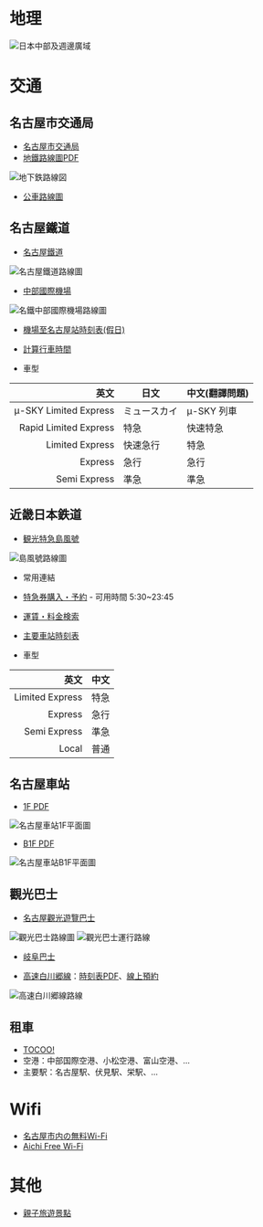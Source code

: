 # 地理

![日本中部及週邊廣域](https://www.aichi-now.jp/img/travel_kit/sightseeing_in_further_afield/index/map_tw.png)

# 交通

## 名古屋市交通局

* [名古屋市交通局](http://www.kotsu.city.nagoya.jp/cn/pc/OTHER/TRP0001450.htm)
* [地鐵路線圖PDF](http://www.kotsu.city.nagoya.jp/cn/pc/SUBWAY/TRP0001398/TRF0008403.pdf)

![地下鉄路線図](http://www.kotsu.city.nagoya.jp/jp/pc/imap/NagoyaSubwayRosen.png)

* [公車路線圖](http://www.kotsu.city.nagoya.jp/jp/pc/bus/routemap.html)

## 名古屋鐵道

* [名古屋鐵道](http://www.meitetsu.co.jp/cht/route/index.html)

![名古屋鐵道路線圖](http://www.meitetsu.co.jp/cht/route/img/route-map_img01_view.png)

* [中部國際機場](http://www.meitetsu.co.jp/cht/airport-access/index.html)

![名鐵中部國際機場路線圖](http://www.meitetsu.co.jp/cht/airport-access/img/index_img01.png)

 * [機場至名古屋站時刻表(假日)](http://www.meitetsu.co.jp/cht/timetable/centrair/timetable/access_e05_02.html)
 * [計算行車時間](https://gist.github.com/wmh/1fdb01dba58599d34dab64944bf05f8b)

* 車型

| 英文 | 日文 | 中文(翻譯問題) |
| ---: | --- | --- |
| μ-SKY Limited Express | ミュースカイ | μ-SKY 列車 |
| Rapid Limited Express | 特急        | 快速特急    |
|       Limited Express | 快速急行    | 特急        |
|               Express | 急行        | 急行        |
|          Semi Express | 準急        | 準急        |

## 近畿日本鉄道

* [観光特急島風號](http://www.kintetsu.co.jp/senden/shimakaze/tw/)

![島風號路線圖](http://www.kintetsu.co.jp/senden/shimakaze/tw/inpuiry/images/map.jpg)

* 常用連結
 * [特急券購入・予約](http://www.ticket.kintetsu.co.jp/M/MZZ/MZZ20.do?op=pDisplayServiceMenu) - 可用時間 5:30~23:45
 * [運賃・料金検索](http://www.ticket.kintetsu.co.jp/M/MRS/MRS10.do?op=pDisplayFareSearch)
 * [主要車站時刻表](http://www.kintetsu.co.jp/foreign/chinese-han/about/station/timetable/index.html)

* 車型

| 英文 | 中文 |
| ---: | --- |
| Limited Express | 特急 |
|         Express | 急行 |
|    Semi Express | 準急 |
|           Local | 普通 |

## 名古屋車站

* [1F PDF](http://www.meieki.com/pdf/meieki1f101223.pdf)

![名古屋車站1F平面圖](http://www.meieki.com/images/n_meieki1f101223.gif)

* [B1F PDF](http://www.meieki.com/pdf/meiekib1f101224.pdf)

![名古屋車站B1F平面圖](http://www.meieki.com/images/n_meiekib1f101224.gif)

## 觀光巴士

* [名古屋觀光遊覽巴士](http://www.nagoya-info.jp/zhtw/routebus/)

![觀光巴士路線圖](http://www.nagoya-info.jp/zhtw/common_files/img/routebus/routemap_tw.gif)
![觀光巴士運行路線](http://www.nagoya-info.jp/zhtw/routebus/files/info_route.gif)

* [岐阜巴士](http://www.gifubus.co.jp/noriai/index.html)

 * [高速白川郷線](http://www.gifubus.co.jp/highway/shirakawa/)：[時刻表PDF](http://www.gifubus.co.jp/highway/shirakawa/tt_shirakawago.pdf)、[線上預約](http://willerexpress.com/st/178/tw/pc/bus/route/calendar.php?oR=2514001&fR=1514001&off=1&hkn=30&kns=15&mid=929)

![高速白川郷線路線](http://www.gifubus.co.jp/common/img/route_hb5.gif)

## 租車

* [TOCOO!](http://www2.tocoo.jp/jp/index)
 * 空港：中部国際空港、小松空港、富山空港、...
 * 主要駅：名古屋駅、伏見駅、栄駅、...

# Wifi

* [名古屋市内の無料Wi-Fi](https://nagoya-free-wifi.com/)
* [Aichi Free Wi-Fi](http://www.aichi-wifi.jp/zh/)

# 其他

* [親子旅遊景點](http://dokka.iinaa.net/)
